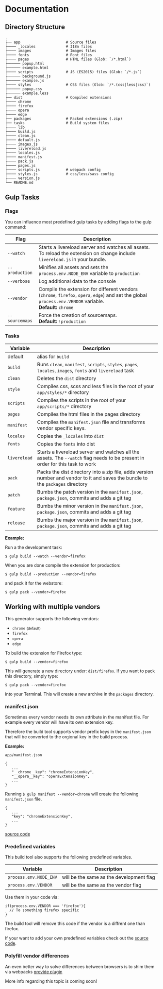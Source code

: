 # Documentation

## Directory Structure

    .
    ├── app                     # Source files
    ├──── _locales              # I18n files
    ├──── images                # Images files
    ├──── fonts                 # Font files
    ├──── pages                 # HTML files (Glob: `/*.html`)
    ├────── popup.html
    ├────── example.html
    ├──── scripts               # JS (ES2015) files (Glob: `/*.js`)
    ├────── background.js
    ├────── example.js
    ├──── styles                # CSS files (Glob: `/*.(css|less|css)`)
    ├────── popup.css
    ├────── example.less
    ├── dist                    # Compiled extensions
    ├──── chrome
    ├──── firefox
    ├──── opera
    ├──── edge
    ├── packages                # Packed extensions (.zip)
    ├── tasks                   # Build system files
    ├──── lib
    ├──── build.js
    ├──── clean.js
    ├──── default.js
    ├──── images.js
    ├──── livereload.js
    ├──── locales.js
    ├──── manifest.js
    ├──── pack.js
    ├──── pages.js
    ├──── scripts.js            # webpack config
    ├──── styles.js             # css/less/sass config
    ├──── version.js
    └── README.md

## Gulp Tasks

### Flags

You can influence most predefined gulp tasks by adding flags to the gulp command:

| Flag           | Description                                                                                                                                                    |
|----------------|----------------------------------------------------------------------------------------------------------------------------------------------------------------|
| `--watch`      | Starts a livereload server and watches all assets. <br>To reload the extension on change include `livereload.js` in your bundle.                               |
| `--production` | Minifies all assets and sets the `process.env.NODE_ENV` variable to `production`                                                                               |
| `--verbose`    | Log additional data to the console                                                                                                                             |
| `--vendor`     | Compile the extension for different vendors (`chrome`, `firefox`, `opera`, `edge`) and set the global `process.env.VENDOR` variable. <br>**Default:** `chrome` |
| `--sourcemaps` | Force the creation of sourcemaps. <br>**Default:** `!production`                                                                                               |

### Tasks

| Variable     | Description                                                                                                                      |
|--------------|----------------------------------------------------------------------------------------------------------------------------------|
| default      | alias for `build`                                                                                                                |
| `build`      | Runs `clean`,  `manifest`, `scripts`, `styles`, `pages`, `locales`, `images`, `fonts` and `livereload` task                      |
| `clean`      | Deletes the `dist` directory                                                                                                     |
| `style`      | Compiles css, scss and less files in the root of your `app/styles/*` directory                                                   |
| `scripts`    | Compiles the scripts in the root of your `app/scripts/*` directory                                                               |
| `pages`      | Compiles the html files in the pages directory                                                                                   |
| `manifest`   | Compiles the `manifest.json` file and transforms vendor specific keys.                                                           |
| `locales`    | Copies the `_locales` into `dist`                                                                                                |
| `fonts`      | Copies the `fonts` into dist                                                                                                     |
| `livereload` | Starts a livereload server and watches all the assets. The `--watch` flag needs to be present in order for this task to work     |
| `pack`       | Packs the dist directory into a zip file, adds version number and vendor to it and saves the bundle to the `packages` directory  |
| `patch`      | Bumbs the patch version in the `manifest.json`,  `package.json`, commits and adds a git tag                                      |
| `feature`    | Bumbs the minor version in the `manifest.json`, `package.json`, commits and adds a git tag                                       |
| `release`    | Bumbs the major version in the `manifest.json`, `package.json`, commits and adds a git tag                                       |

**Example:**

Run a the development task:

    $ gulp build --watch --vendor=firefox

When you are done compile the extension for production:

	$ gulp build --production --vendor=firefox

and pack it for the webstore:

	$ gulp pack --vendor=firefox


## Working with multiple vendors

This generator supports the following vendors:

  * `chrome` <small>(default)</small>
  * `firefox`
  * `opera`
  * `edge`

To build the extension for Firefox type:

    $ gulp build --vendor=firefox

This will generate a new directory under: `dist/firefox`.
If you want to pack this directory, simply type:

    $ gulp pack --vendor=firefox

into your Terminal.
This will create a new archive in the `packages` directory.

### manifest.json

Sometimes every vendor needs its own attribute in the manifest file.
For example every vendor will have its own extension key.

Therefore the build tool supports vendor prefix keys in the `manifest.json` that will be converted to the orgional key in the build process.

**Example:**

`app/manifest.json`

    {
       ...
       "__chrome__key": "chromeExtensionKey",
       "__opera__key": "operaExtensionKey",
       ...
    }

Running `$ gulp manifest --vendor=chrome` will create the following `manifest.json` file.

    {
       ...
       "key": "chromeExtensionKey",
       ...
    }


[source code](app/templates/tasks/lib/applyBrowserPrefixesFor.js)

### Predefined variables

This build tool also supports the following predefined variables.

| Variable                | Description                              |
|-------------------------|------------------------------------------|
| `process.env.NODE_ENV`  | will be the same as the development flag |
| `process.env.VENDOR`    | will be the same as the vendor flag      |

Use them in your code via:

    if(process.env.VENDOR === 'firefox'){
      // To something firefox specific
    }

The build tool will remove this code if the vendor is a diffrent one than firefox.

If your want to add your own predefined variables check out the [source code](app/templates/tasks/scripts.js).

### Polyfill vendor differences

An even better way to solve differences between browsers is to shim them via webpacks [provide plugin](https://webpack.github.io/docs/list-of-plugins.html#provideplugin)

More info regarding this topic is coming soon!

